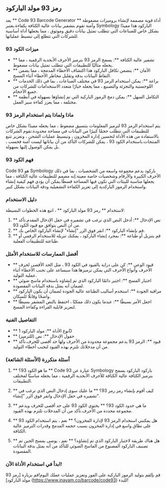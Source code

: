 ## رمز 93 مولد الباركود

يعد ** Code 93 Barcode Generator ** أداة قوية مصممة لإنشاء بروميزات مضغوطة وآمنة تقوم بتشفير بيانات عالية الكثافة بكفاءة.يعتبر Symbology الباركود هذا مفيدًا بشكل خاص للصناعات التي تتطلب تمثيل بيانات دقيق وموثوق ، مما يجعلها أداة أساسية للشركات التي تتطلع إلى تبسيط عملياتها.

### ميزات الكود 93

- ** تشفير عالية الكثافة **: يسمح الرمز 93 بترميز الأحرف الأبجدية الرقمية ، مما يجعله مثاليًا للتطبيقات التي تتطلب تمثيل بيانات مضغوط.
- ** الأمان **: يتضمن تكافل الباركود هذا اكتشاف الأخطاء المدمجة ، مما يضمن التقاط البيانات بدقة وتقليل مخاطر الأخطاء أثناء المسح.
- ** براعة **: يمكن استخدام الرمز 93 في مختلف الصناعات ، بما في ذلك الخدمات اللوجستية والتجزئة والتصنيع ، مما يجعله خيارًا متعدد الاستخدامات للشركات من جميع الأحجام.
- ** التكامل السهل **: يمكن دمج الرموز الباركية التي تم إنشاؤها بسهولة في أنظمة مختلفة ، مما يعزز كفاءة سير العمل.

### ماذا ولماذا يتم استخدام الرمز 93

يتم استخدام الرمز 93 لترميز المعلومات بتنسيق مضغوط ، مما يجعله مفيدًا بشكل خاص للتطبيقات التي تتطلب حجمًا كبيرًا من البيانات في مساحة محدودة.تقوم الشركات بالاستفادة من هذه الأداة لتحسين إدارة المخزون ، وتبسيط عمليات الشحن ، وتعزيز تتبع المنتجات.باستخدام الكود 93 ، يمكن للشركات التأكد من أن بياناتها ليست آمنة فحسب ، بل يمكن الوصول إليها بسهولة.

### فهم الكود 93

Code 93 هو Symbology باركود يدعم مجموعة واسعة من الشخصيات ، بما في ذلك الأحرف الكبيرة والأرقام وشخصيات خاصة معينة.إنه مصمم للتطبيقات عالية الكثافة ، مما يجعلها مناسبة للبيئات التي تكون فيها المساحة قسطًا.يمكن أن يؤدي فهم كيفية إنشاء واستخدام الرموز الباركدية إلى تعزيز الكفاءة التشغيلية ودقة البيانات بشكل كبير.

### دليل الاستخدام

لاستخدام ** رمز 93 مولد الباركود ** ، اتبع هذه الخطوات البسيطة:

1. ** نص الإدخال **: أدخل النص الذي ترغب في تشفيره في حقل الإدخال المقدم.تأكد من أن النص يتوافق مع قيود الكود 93.
2. ** قم بإنشاء الباركود **: انقر فوق الزر "إنشاء" لإنشاء الباركود الخاص بك.
3. ** قم بتنزيل أو طباعة **: بمجرد إنشاء الباركود ، يمكنك تنزيله للاستخدام الرقمي أو طباعته للتطبيقات الفعلية.

### أفضل الممارسات للاستخدام الأمثل

- ** قيود الوعي **: كن على دراية بالقيود في الكود 93 ، مثل الحد الأقصى لحرف الأحرف وأنواع الأحرف التي يمكن ترميزها.هذا سيساعد على تجنب الأخطاء أثناء عملية التوليد.
- ** اختبار المسح **: اختبر دائمًا الباركود الذي تم إنشاؤه باستخدام ماسح ضوئي لضمان أنه يمثل بدقة البيانات المقصودة.
- ** مراقبة الجودة **: استخدم أساليب الطباعة عالية الجودة لضمان أن يكون الباركود واضحًا وقابلًا للسكان.
- ** اجعل الأمر بسيطًا **: عندما يكون ذلك ممكنًا ، احتفظ بالنص المشفر بسيطًا لتعزيز قابلية القراءة وكفاءة المسح.

### التفاصيل الفنية

- ** نوع الأداة **: مولد الباركود 1D
- ** حقول الإدخال **: نص (للترميز)
- ** قيود **: الرمز 93 يدعم مجموعة محدودة من الأحرف ولها حد أقصى للحرف.تأكد من أن مدخلاتك تلتزم بهذه القيود لتجنب أخطاء التوليد.

### أسئلة متكررة (الأسئلة الشائعة)

1. ** ما هو الكود 93؟ **
Code 93 عبارة عن Symbology باركود الباركود يسمح بترميز الكثافة عالية الكثافة للأحرف الأبجدية الرقمية ، مما يجعله مناسبًا لمختلف التطبيقات.

2. ** كيف أقوم بإنشاء رمز رمز 93؟ **
ما عليك سوى إدخال النص الذي ترغب في تشفيره في حقل الإدخال وانقر فوق الزر "إنشاء".

3. ** ما هي حدود الكود 93؟ **
يحتوي الكود 93 على حد أقصى للحرف ويدعم مجموعة محددة من الأحرف.تأكد من أن المدخلات تلتزم بهذه القيود.

4. ** هل يمكنني استخدام الرمز 93 لإدارة المخزون؟ **
نعم ، يتم استخدام الكود 93 على نطاق واسع في إدارة المخزون بسبب حجمه المدمج وقدرات الترميز عالية الكثافة.

5. ** هل هناك طريقة لاختبار الباركود الذي تم إنشاؤه؟ **
نعم ، يوصى بمسح الجين تم تصنيف الباركود المصنوع من الماسح الضوئي للتأكد من أنه يمثل بدقة البيانات المقصودة.

### ابدأ في استخدام الأداة الآن!

قم بإلقم بتوليد الرموز الباركية على الفور وتعزيز عمليات عملك اليوم!قم بزيارة [رمز 93 مولد الباركود] (https://www.inayam.co/barcode/code93) للبدء!